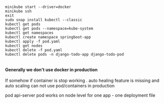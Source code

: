 

```

minikube start --driver=docker
minikube ssh
exit
sudo snap install kubectl --classic
kubectl get pods
kubectl get pods --namespace=kube-system
kubectl get namespaces
kubectl create namespace springboot-app
kubectl apply -f pod.yaml
kubectl get nodes
kubectl delete -f pod.yaml
kubectl delete pods -n django-todo-app django-todo-pod


```
#### Generally we don't use docker in production

If somehow if container is stop working . auto healing feature is missing and auto scaling
can not use pod/containers in production

pod
api-server
pod works on node level
for one app - one deployment file


